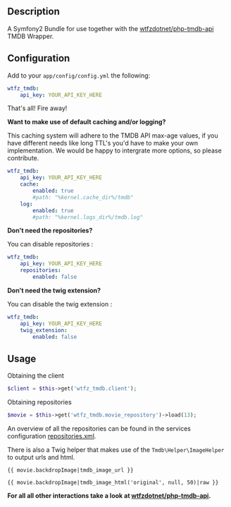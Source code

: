 Description
----------------

A Symfony2 Bundle for use together with the [wtfzdotnet/php-tmdb-api](https://github.com/wtfzdotnet/php-tmdb-api) TMDB Wrapper.

Configuration
----------------
Add to your `app/config/config.yml` the following:

```yaml
wtfz_tmdb:
    api_key: YOUR_API_KEY_HERE
```

That's all! Fire away!

__Want to make use of default caching and/or logging?__

This caching system will adhere to the TMDB API max-age values, if you have different needs like long TTL's
you'd have to make your own implementation. We would be happy to intergrate more options, so please contribute.

```yaml
wtfz_tmdb:
    api_key: YOUR_API_KEY_HERE
    cache:
        enabled: true
        #path: "%kernel.cache_dir%/tmdb"
    log:
        enabled: true
        #path: "%kernel.logs_dir%/tmdb.log"
```

__Don't need the repositories?__

You can disable repositories :

```yaml
wtfz_tmdb:
    api_key: YOUR_API_KEY_HERE
    repositories:
        enabled: false
```

__Don't need the twig extension?__

You can disable the twig extension :

```yaml
wtfz_tmdb:
    api_key: YOUR_API_KEY_HERE
    twig_extension:
        enabled: false
```

Usage
----------------

Obtaining the client

```php
$client = $this->get('wtfz_tmdb.client');
```

Obtaining repositories

```php
$movie = $this->get('wtfz_tmdb.movie_repository')->load(13);
```

An overview of all the repositories can be found in the services configuration [repositories.xml](https://github.com/wtfzdotnet/WtfzTmdbBundle/blob/master/Resources/config/repositories.xml).

There is also a Twig helper that makes use of the `Tmdb\Helper\ImageHelper` to output urls and html.

```twig
{{ movie.backdropImage|tmdb_image_url }}

{{ movie.backdropImage|tmdb_image_html('original', null, 50)|raw }}
```

**For all all other interactions take a look at [wtfzdotnet/php-tmdb-api](https://github.com/wtfzdotnet/php-tmdb-api).**
